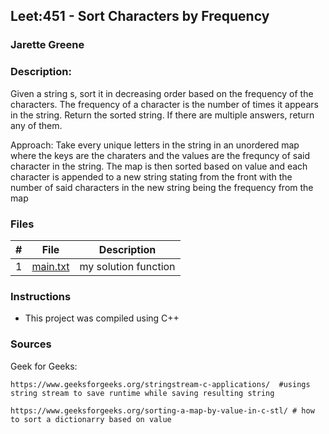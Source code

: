 ## Leet:451 - Sort Characters by Frequency
### Jarette Greene
### Description:

Given a string s, sort it in decreasing order based on the frequency of the characters. The frequency of a character is the number of times it appears in the string.
Return the sorted string. If there are multiple answers, return any of them.

Approach: Take every unique letters in the string in an unordered map where the keys are the charaters and the values are the frequncy of said character in the string. The 
map is then sorted based on value and each character is appended to a new string stating from the front with the number of said characters in the new string being the frequency 
from the map

### Files

|   #   | File                       | Description                                                |
| :---: | -------------------------- | ---------------------------------------------------------- |
|   1   | [main.txt](https://github.com/Jarette/4883-Prog-Tech/blob/main/Assignments/A06/main.txt)     | my solution function                                             |


### Instructions

- This project was compiled using C++

### Sources

Geek for Geeks: 

    https://www.geeksforgeeks.org/stringstream-c-applications/  #usings string stream to save runtime while saving resulting string 
    
    https://www.geeksforgeeks.org/sorting-a-map-by-value-in-c-stl/ # how to sort a dictionarry based on value 
